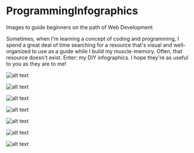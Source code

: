 # ProgrammingInfographics
Images to guide beginners on the path of Web Development

Sometimes, when I'm learning a concept of coding and programming, I spend a great deal of time searching for a resource that's visual and well-organized to use as a guide while I build my muscle-memory. Often, that resource doesn't exist.
Enter: my DIY infographics. I hope they're as useful to you as they are to me!

![alt text](https://github.com/EmilyMabie/ProgrammingInfographics/blob/main/Terminal%20Commands%20to%20Know.png)

![alt text](https://github.com/EmilyMabie/ProgrammingInfographics/blob/main/DjangoProjectInfoGraphic-1%202.png)

![alt text](https://github.com/EmilyMabie/ProgrammingInfographics/blob/main/GET%20POST%20request%20Forms%20Django%20Infographic.png)

![alt text](https://github.com/EmilyMabie/ProgrammingInfographics/blob/main/Model%20Field%20Types.png) 

![alt text](https://github.com/EmilyMabie/ProgrammingInfographics/blob/main/One%20to%20Many%20vs%20Many%20to%20Many%20Relationship%20Infographic.png)

![alt text](https://github.com/EmilyMabie/ProgrammingInfographics/blob/main/Django%20Sessions%20Infographic.png)

![alt text](https://github.com/EmilyMabie/ProgrammingInfographics/blob/main/CRUDandRESTapiInfoGraphic.png)
